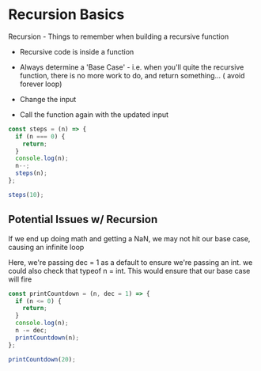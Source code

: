 # Recursion Basics

Recursion - Things to remember when building a recursive function

- Recursive code is inside a function

- Always determine a 'Base Case' - i.e. when you'll quite the recursive function, there is no more work to do, and return something... ( avoid forever loop)

- Change the input

- Call the function again with the updated input

```javascript
const steps = (n) => {
  if (n === 0) {
    return;
  }
  console.log(n);
  n--;
  steps(n);
};

steps(10);
```

## Potential Issues w/ Recursion

If we end up doing math and getting a NaN, we may not hit our base case, causing an infinite loop

Here, we're passing dec = 1 as a default to ensure we're passing an int. we could also check that typeof n = int. This would ensure that our base case will fire

```javascript
const printCountdown = (n, dec = 1) => {
  if (n <= 0) {
    return;
  }
  console.log(n);
  n -= dec;
  printCountdown(n);
};

printCountdown(20);
```
